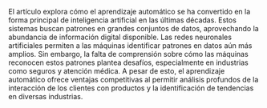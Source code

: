 El artículo explora cómo el aprendizaje automático se ha convertido en la forma principal de inteligencia artificial en las últimas décadas. Estos sistemas buscan patrones en grandes conjuntos de datos, aprovechando la abundancia de información digital disponible. Las redes neuronales artificiales permiten a las máquinas identificar patrones en datos aún más amplios. Sin embargo, la falta de comprensión sobre cómo las máquinas reconocen estos patrones plantea desafíos, especialmente en industrias como seguros y atención médica. A pesar de esto, el aprendizaje automático ofrece ventajas competitivas al permitir análisis profundos de la interacción de los clientes con productos y la identificación de tendencias en diversas industrias.